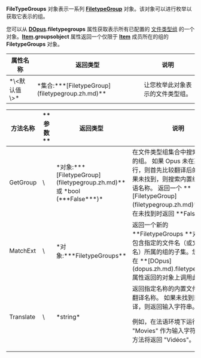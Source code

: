 **FileTypeGroups** 对象表示一系列 **[FiletypeGroup](filetypegroup.zh.md)** 对象。该对象可以进行枚举以获取它表示的组。

您可以从 **[DOpus](dopus.zh.md).filetypegroups** 属性获取表示所有已配置的 [文件类型组](/Manual/file_types/file_type_groups.zh.md) 的一个对象。**[Item](item.zh.md).groupsobject** 属性返回一个仅限于 **[Item](item.zh.md)** 成员所在的组的 **FiletypeGroups** 对象。

<table>
<thead>
<tr>
<th>
属性名称</th>
<th>
返回类型</th>
<th>
说明
</th>
</tr>
</thead>
<tbody>
<tr>
<td>
*\<默认值\>*</td>
<td>
*集合:***[FiletypeGroup](filetypegroup.zh.md)**</td>
<td>
让您枚举此对象表示的文件类型组。
</td>
</tr>
</tbody>
</table>

<table>
<thead>
<tr>
<th>
方法名称</th>
<th>
**参数**</th>
<th>
返回类型</th>
<th>
说明
</th>
</tr>
</thead>
<tbody>
<tr>
<td>
GetGroup</td>
<td>
\<string:group\></td>
<td>
*对象:***[FiletypeGroup](filetypegroup.zh.md)**  
或  
*bool (***False***)*</td>
<td>
在文件类型组集合中搜索指定名称的组。  
如果 Opus 未在英语环境运行，则首先比较翻译后的名称；如果未找到，则搜索内置组的本机英语名称。  
返回一个 **[FiletypeGroup](filetypegroup.zh.md)** 对象或在未找到时返回 **False**。
</td>
</tr>
<tr>
<td>
MatchExt</td>
<td>
\<string:filename\></td>
<td>
*对象:***FiletypeGroups**</td>
<td>
返回一个新的 **FiletypeGroups **对象，其中包含指定的文件名（或文件扩展名）所属的组的子集。您通常只会在 **[DOpus](dopus.zh.md).filetypegroups** 属性返回的对象上调用此方法。
</td>
</tr>
<tr>
<td>
Translate</td>
<td>
\<string:group\></td>
<td>
*string*</td>
<td>
返回指定名称的内置文件类型组的翻译名称。  
如果未找到或没有翻译，则返回输入字符串。

例如，在法语环境下运行时，使用 "Movies" 作为输入字符串调用此方法将返回 "Vidéos"。
</td>
</tr>
</tbody>
</table>